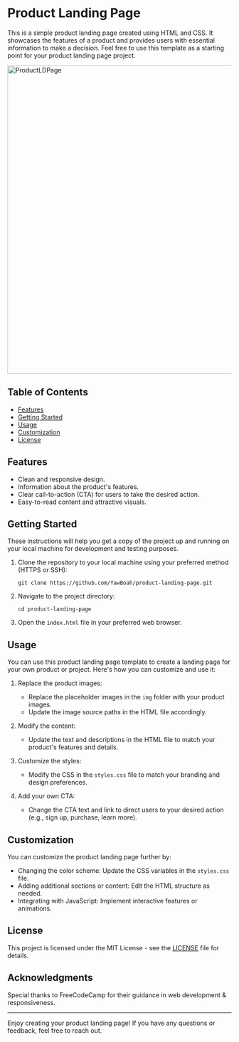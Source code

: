 # Product Landing Page

This is a simple product landing page created using HTML and CSS. It showcases the features of a product and provides users with essential information to make a decision. Feel free to use this template as a starting point for your product landing page project.

<img width="694" alt="ProductLDPage" src="https://github.com/YawBoah/PRODUCT-LANDING-PAGE/assets/126890146/e173803d-4de9-4f24-8030-a5b2eb4371d0">


## Table of Contents

- [Features](#features)
- [Getting Started](#getting-started)
- [Usage](#usage)
- [Customization](#customization)
- [License](#license)

## Features

- Clean and responsive design.
- Information about the product's features.
- Clear call-to-action (CTA) for users to take the desired action.
- Easy-to-read content and attractive visuals.

## Getting Started

These instructions will help you get a copy of the project up and running on your local machine for development and testing purposes.

1. Clone the repository to your local machine using your preferred method (HTTPS or SSH):

   ```shell
   git clone https://github.com/YawBoah/product-landing-page.git
   ```

2. Navigate to the project directory:

   ```shell
   cd product-landing-page
   ```

3. Open the `index.html` file in your preferred web browser.

## Usage

You can use this product landing page template to create a landing page for your own product or project. Here's how you can customize and use it:

1. Replace the product images:
   - Replace the placeholder images in the `img` folder with your product images.
   - Update the image source paths in the HTML file accordingly.

2. Modify the content:
   - Update the text and descriptions in the HTML file to match your product's features and details.

3. Customize the styles:
   - Modify the CSS in the `styles.css` file to match your branding and design preferences.

4. Add your own CTA:
   - Change the CTA text and link to direct users to your desired action (e.g., sign up, purchase, learn more).

## Customization

You can customize the product landing page further by:

- Changing the color scheme: Update the CSS variables in the `styles.css` file.
- Adding additional sections or content: Edit the HTML structure as needed.
- Integrating with JavaScript: Implement interactive features or animations.

## License

This project is licensed under the MIT License - see the [LICENSE](LICENSE) file for details.

## Acknowledgments
Special thanks to FreeCodeCamp for their guidance in web development & responsiveness.

---

Enjoy creating your product landing page! If you have any questions or feedback, feel free to reach out.
